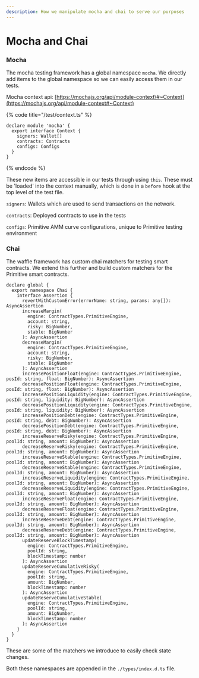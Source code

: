 ```yaml
---
description: How we manipulate mocha and chai to serve our purposes
---
```


# Mocha and Chai

### Mocha

The mocha testing framework has a global namespace `mocha`. We directly add items to the global namespace so we can easily access them in our tests.

Mocha context api: [https://mochajs.org/api/module-context\#~Context](https://mochajs.org/api/module-context#~Context)

{% code title="/test/context.ts" %}
```text
declare module 'mocha' {
  export interface Context {
    signers: Wallet[]
    contracts: Contracts
    configs: Configs
  }
}
```
{% endcode %}

These new items are accessible in our tests through using `this`. These must be 'loaded' into the context manually, which is done in a `before` hook at the top level of the test file.

`signers`: Wallets which are used to send transactions on the network.

`contracts`: Deployed contracts to use in the tests

`configs`: Primitive AMM curve configurations, unique to Primitive testing environment



### Chai

The waffle framework has custom chai matchers for testing smart contracts. We extend this further and build custom matchers for the Primitive smart contracts.

```text
declare global {
  export namespace Chai {
    interface Assertion {
      revertWithCustomError(errorName: string, params: any[]): AsyncAssertion
      increaseMargin(
        engine: ContractTypes.PrimitiveEngine,
        account: string,
        risky: BigNumber,
        stable: BigNumber
      ): AsyncAssertion
      decreaseMargin(
        engine: ContractTypes.PrimitiveEngine,
        account: string,
        risky: BigNumber,
        stable: BigNumber
      ): AsyncAssertion
      increasePositionFloat(engine: ContractTypes.PrimitiveEngine, posId: string, float: BigNumber): AsyncAssertion
      decreasePositionFloat(engine: ContractTypes.PrimitiveEngine, posId: string, float: BigNumber): AsyncAssertion
      increasePositionLiquidity(engine: ContractTypes.PrimitiveEngine, posId: string, liquidity: BigNumber): AsyncAssertion
      decreasePositionLiquidity(engine: ContractTypes.PrimitiveEngine, posId: string, liquidity: BigNumber): AsyncAssertion
      increasePositionDebt(engine: ContractTypes.PrimitiveEngine, posId: string, debt: BigNumber): AsyncAssertion
      decreasePositionDebt(engine: ContractTypes.PrimitiveEngine, posId: string, debt: BigNumber): AsyncAssertion
      increaseReserveRisky(engine: ContractTypes.PrimitiveEngine, poolId: string, amount: BigNumber): AsyncAssertion
      decreaseReserveRisky(engine: ContractTypes.PrimitiveEngine, poolId: string, amount: BigNumber): AsyncAssertion
      increaseReserveStable(engine: ContractTypes.PrimitiveEngine, poolId: string, amount: BigNumber): AsyncAssertion
      decreaseReserveStable(engine: ContractTypes.PrimitiveEngine, poolId: string, amount: BigNumber): AsyncAssertion
      increaseReserveLiquidity(engine: ContractTypes.PrimitiveEngine, poolId: string, amount: BigNumber): AsyncAssertion
      decreaseReserveLiquidity(engine: ContractTypes.PrimitiveEngine, poolId: string, amount: BigNumber): AsyncAssertion
      increaseReserveFloat(engine: ContractTypes.PrimitiveEngine, poolId: string, amount: BigNumber): AsyncAssertion
      decreaseReserveFloat(engine: ContractTypes.PrimitiveEngine, poolId: string, amount: BigNumber): AsyncAssertion
      increaseReserveDebt(engine: ContractTypes.PrimitiveEngine, poolId: string, amount: BigNumber): AsyncAssertion
      decreaseReserveDebt(engine: ContractTypes.PrimitiveEngine, poolId: string, amount: BigNumber): AsyncAssertion
      updateReserveBlockTimestamp(
        engine: ContractTypes.PrimitiveEngine,
        poolId: string,
        blockTimestamp: number
      ): AsyncAssertion
      updateReserveCumulativeRisky(
        engine: ContractTypes.PrimitiveEngine,
        poolId: string,
        amount: BigNumber,
        blockTimestamp: number
      ): AsyncAssertion
      updateReserveCumulativeStable(
        engine: ContractTypes.PrimitiveEngine,
        poolId: string,
        amount: BigNumber,
        blockTimestamp: number
      ): AsyncAssertion
    }
  }
}
```

These are some of the matchers we introduce to easily check state changes.



Both these namespaces are appended in the `./types/index.d.ts` file.

